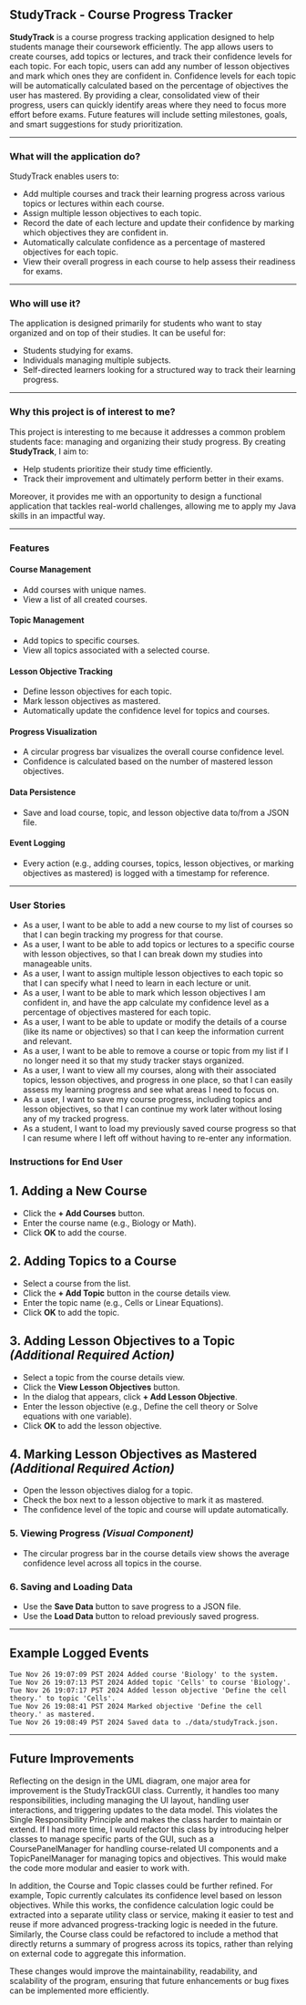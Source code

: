 ## StudyTrack - Course Progress Tracker

**StudyTrack** is a course progress tracking application designed to help students manage their coursework efficiently. The app allows users to create courses, add topics or lectures, and track their confidence levels for each topic. For each topic, users can add any number of lesson objectives and mark which ones they are confident in. Confidence levels for each topic will be automatically calculated based on the percentage of objectives the user has mastered. By providing a clear, consolidated view of their progress, users can quickly identify areas where they need to focus more effort before exams. Future features will include setting milestones, goals, and smart suggestions for study prioritization.

---

### What will the application do?

StudyTrack enables users to:
- Add multiple courses and track their learning progress across various topics or lectures within each course.
- Assign multiple lesson objectives to each topic.
- Record the date of each lecture and update their confidence by marking which objectives they are confident in.
- Automatically calculate confidence as a percentage of mastered objectives for each topic.
- View their overall progress in each course to help assess their readiness for exams.

---

### Who will use it?

The application is designed primarily for students who want to stay organized and on top of their studies. It can be useful for:
- Students studying for exams.
- Individuals managing multiple subjects.
- Self-directed learners looking for a structured way to track their learning progress.

---

### Why this project is of interest to me?

This project is interesting to me because it addresses a common problem students face: managing and organizing their study progress. By creating **StudyTrack**, I aim to:
- Help students prioritize their study time efficiently.
- Track their improvement and ultimately perform better in their exams.

Moreover, it provides me with an opportunity to design a functional application that tackles real-world challenges, allowing me to apply my Java skills in an impactful way.

---

### Features

#### **Course Management**
- Add courses with unique names.
- View a list of all created courses.

#### **Topic Management**
- Add topics to specific courses.
- View all topics associated with a selected course.

#### **Lesson Objective Tracking**
- Define lesson objectives for each topic.
- Mark lesson objectives as mastered.
- Automatically update the confidence level for topics and courses.

#### **Progress Visualization**
- A circular progress bar visualizes the overall course confidence level.
- Confidence is calculated based on the number of mastered lesson objectives.

#### **Data Persistence**
- Save and load course, topic, and lesson objective data to/from a JSON file.

#### **Event Logging**
- Every action (e.g., adding courses, topics, lesson objectives, or marking objectives as mastered) is logged with a timestamp for reference.
---

### User Stories

- As a user, I want to be able to add a new course to my list of courses so that I can begin tracking my progress for that course.
- As a user, I want to be able to add topics or lectures to a specific course with lesson objectives, so that I can break down my studies into manageable units.
- As a user, I want to assign multiple lesson objectives to each topic so that I can specify what I need to learn in each lecture or unit.
- As a user, I want to be able to mark which lesson objectives I am confident in, and have the app calculate my confidence level as a percentage of objectives mastered for each topic.
- As a user, I want to be able to update or modify the details of a course (like its name or objectives) so that I can keep the information current and relevant.
- As a user, I want to be able to remove a course or topic from my list if I no longer need it so that my study tracker stays organized.
- As a user, I want to view all my courses, along with their associated topics, lesson objectives, and progress in one place, so that I can easily assess my learning progress and see what areas I need to focus on.
- As a user, I want to save my course progress, including topics and lesson objectives, so that I can continue my work later without losing any of my tracked progress.
- As a student, I want to load my previously saved course progress so that I can resume where I left off without having to re-enter any information.


### Instructions for End User
## 1. Adding a New Course
- Click the **+ Add Courses** button.
- Enter the course name (e.g., Biology or Math).
- Click **OK** to add the course.

## 2. Adding Topics to a Course
- Select a course from the list.
- Click the **+ Add Topic** button in the course details view.
- Enter the topic name (e.g., Cells or Linear Equations).
- Click **OK** to add the topic.

## 3. Adding Lesson Objectives to a Topic *(Additional Required Action)*
- Select a topic from the course details view.
- Click the **View Lesson Objectives** button.
- In the dialog that appears, click **+ Add Lesson Objective**.
- Enter the lesson objective (e.g., Define the cell theory or Solve equations with one variable).
- Click **OK** to add the lesson objective.

## 4. Marking Lesson Objectives as Mastered *(Additional Required Action)*
- Open the lesson objectives dialog for a topic.
- Check the box next to a lesson objective to mark it as mastered.
- The confidence level of the topic and course will update automatically.

### 5. Viewing Progress *(Visual Component)*
- The circular progress bar in the course details view shows the average confidence level across all topics in the course.

### 6. Saving and Loading Data
- Use the **Save Data** button to save progress to a JSON file.
- Use the **Load Data** button to reload previously saved progress.

---
## Example Logged Events
```plaintext
Tue Nov 26 19:07:09 PST 2024 Added course 'Biology' to the system.
Tue Nov 26 19:07:13 PST 2024 Added topic 'Cells' to course 'Biology'.
Tue Nov 26 19:07:17 PST 2024 Added lesson objective 'Define the cell theory.' to topic 'Cells'.
Tue Nov 26 19:08:41 PST 2024 Marked objective 'Define the cell theory.' as mastered.
Tue Nov 26 19:08:49 PST 2024 Saved data to ./data/studyTrack.json.
```
---
## Future Improvements
Reflecting on the design in the UML diagram, one major area for improvement is the StudyTrackGUI class. Currently, it handles too many responsibilities, including managing the UI layout, handling user interactions, and triggering updates to the data model. This violates the Single Responsibility Principle and makes the class harder to maintain or extend. If I had more time, I would refactor this class by introducing helper classes to manage specific parts of the GUI, such as a CoursePanelManager for handling course-related UI components and a TopicPanelManager for managing topics and objectives. This would make the code more modular and easier to work with.

In addition, the Course and Topic classes could be further refined. For example, Topic currently calculates its confidence level based on lesson objectives. While this works, the confidence calculation logic could be extracted into a separate utility class or service, making it easier to test and reuse if more advanced progress-tracking logic is needed in the future. Similarly, the Course class could be refactored to include a method that directly returns a summary of progress across its topics, rather than relying on external code to aggregate this information.

These changes would improve the maintainability, readability, and scalability of the program, ensuring that future enhancements or bug fixes can be implemented more efficiently.